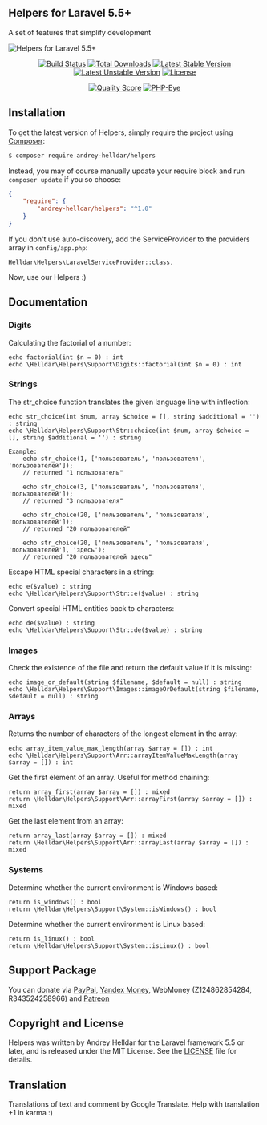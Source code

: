 ## Helpers for Laravel 5.5+

A set of features that simplify development

![Helpers for Laravel 5.5+](https://user-images.githubusercontent.com/10347617/30551794-67b9d35e-9ca4-11e7-8e86-1db1b456a2a5.jpg)

<p align="center">
<a href="https://travis-ci.org/andrey-helldar/helpers"><img src="https://travis-ci.org/andrey-helldar/helpers.svg?branch=master&style=flat-square" alt="Build Status" /></a>
<a href="https://packagist.org/packages/andrey-helldar/helpers"><img src="https://img.shields.io/packagist/dt/andrey-helldar/helpers.svg?style=flat-square" alt="Total Downloads" /></a>
<a href="https://packagist.org/packages/andrey-helldar/helpers"><img src="https://poser.pugx.org/andrey-helldar/helpers/v/stable?format=flat-square" alt="Latest Stable Version" /></a>
<a href="https://packagist.org/packages/andrey-helldar/helpers"><img src="https://poser.pugx.org/andrey-helldar/helpers/v/unstable?format=flat-square" alt="Latest Unstable Version" /></a>
<a href="https://github.com/andrey-helldar/helpers"><img src="https://poser.pugx.org/andrey-helldar/helpers/license?format=flat-square" alt="License" /></a>
</p>


<p align="center">
<a href="https://github.com/andrey-helldar/helpers"><img src="https://img.shields.io/scrutinizer/g/andrey-helldar/helpers.svg?style=flat-square" alt="Quality Score" /></a>
<a href="https://php-eye.com/package/andrey-helldar/helpers"><img src="https://php-eye.com/badge/andrey-helldar/helpers/tested.svg?style=flat" alt="PHP-Eye" /></a>
</p>


## Installation

To get the latest version of Helpers, simply require the project using [Composer](https://getcomposer.org/):

```bash
$ composer require andrey-helldar/helpers
```

Instead, you may of course manually update your require block and run `composer update` if you so choose:

```json
{
    "require": {
        "andrey-helldar/helpers": "^1.0"
    }
}
```

If you don't use auto-discovery, add the ServiceProvider to the providers array in `config/app.php`:

    Helldar\Helpers\LaravelServiceProvider::class,

Now, use our Helpers :)


## Documentation

### Digits

Calculating the factorial of a number:

    echo factorial(int $n = 0) : int
    echo \Helldar\Helpers\Support\Digits::factorial(int $n = 0) : int

### Strings

The str_choice function translates the given language line with inflection:

    echo str_choice(int $num, array $choice = [], string $additional = '') : string
    echo \Helldar\Helpers\Support\Str::choice(int $num, array $choice = [], string $additional = '') : string

    Example:
        echo str_choice(1, ['пользователь', 'пользователя', 'пользователей']);
        // returned "1 пользователь"

        echo str_choice(3, ['пользователь', 'пользователя', 'пользователей']);
        // returned "3 пользователя"

        echo str_choice(20, ['пользователь', 'пользователя', 'пользователей']);
        // returned "20 пользователей"

        echo str_choice(20, ['пользователь', 'пользователя', 'пользователей'], 'здесь');
        // returned "20 пользователей здесь"


Escape HTML special characters in a string:

    echo e($value) : string
    echo \Helldar\Helpers\Support\Str::e($value) : string


Convert special HTML entities back to characters:

    echo de($value) : string
    echo \Helldar\Helpers\Support\Str::de($value) : string


### Images

Check the existence of the file and return the default value if it is missing:

    echo image_or_default(string $filename, $default = null) : string
    echo \Helldar\Helpers\Support\Images::imageOrDefault(string $filename, $default = null) : string


### Arrays

Returns the number of characters of the longest element in the array:

    echo array_item_value_max_length(array $array = []) : int
    echo \Helldar\Helpers\Support\Arr::arrayItemValueMaxLength(array $array = []) : int


Get the first element of an array. Useful for method chaining:

    return array_first(array $array = []) : mixed
    return \Helldar\Helpers\Support\Arr::arrayFirst(array $array = []) : mixed


Get the last element from an array:

    return array_last(array $array = []) : mixed
    return \Helldar\Helpers\Support\Arr::arrayLast(array $array = []) : mixed


### Systems

Determine whether the current environment is Windows based:

    return is_windows() : bool
    return \Helldar\Helpers\Support\System::isWindows() : bool


Determine whether the current environment is Linux based:

    return is_linux() : bool
    return \Helldar\Helpers\Support\System::isLinux() : bool


## Support Package

You can donate via [PayPal](https://www.paypal.com/cgi-bin/webscr?cmd=_s-xclick&hosted_button_id=94B8LCPAPJ5VG), [Yandex Money](https://money.yandex.ru/quickpay/shop-widget?account=410012608840929&quickpay=shop&payment-type-choice=on&mobile-payment-type-choice=on&writer=seller&targets=Andrey+Helldar%3A+Open+Source+Projects&targets-hint=&default-sum=&button-text=04&mail=on&successURL=), WebMoney (Z124862854284, R343524258966) and [Patreon](https://www.patreon.com/helldar)

## Copyright and License

Helpers was written by Andrey Helldar for the Laravel framework 5.5 or later, and is released under the MIT License. See the [LICENSE](LICENSE) file for details.

## Translation

Translations of text and comment by Google Translate. Help with translation +1 in karma :)
